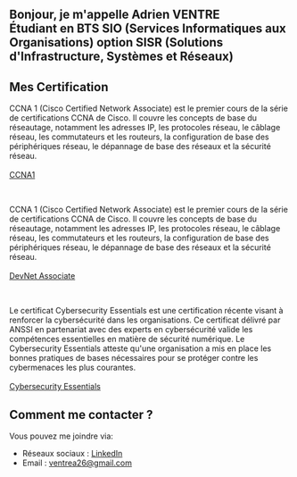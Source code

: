<h2>Bonjour, je m'appelle Adrien VENTRE
<br>
Étudiant en BTS SIO (Services Informatiques aux Organisations) option SISR (Solutions d'Infrastructure, Systèmes et Réseaux)</h2>


<h2>Mes Certification</h2>
<p>
CCNA 1 (Cisco Certified Network Associate) est le premier cours de la série de certifications CCNA de Cisco. 
Il couvre les concepts de base du réseautage, notamment les adresses IP, les protocoles réseau, le câblage réseau, 
les commutateurs et les routeurs, la configuration de base des périphériques réseau, le dépannage de base des réseaux et la sécurité réseau.
<br><br>
<a href="https://www.credly.com/badges/1daf5336-b8d6-4c3c-9426-0368dba92b28">CCNA1</a></li>
</p>
<br>
<p>
CCNA 1 (Cisco Certified Network Associate) est le premier cours de la série de certifications CCNA de Cisco. 
Il couvre les concepts de base du réseautage, notamment les adresses IP, les protocoles réseau, le câblage réseau, 
les commutateurs et les routeurs, la configuration de base des périphériques réseau, le dépannage de base des réseaux et la sécurité réseau.
<br><br>
<a href="https://www.credly.com/org/cisco/badge/devnet-associate">DevNet Associate</a></li>
</p>
<br>
<p>
Le certificat Cybersecurity Essentials est une certification récente visant à renforcer la cybersécurité dans les organisations. Ce certificat délivré 
par ANSSI en partenariat avec des experts en cybersécurité valide les compétences essentielles en matière de 
sécurité numérique. Le Cybersecurity Essentials atteste qu'une organisation a mis en place les bonnes pratiques 
de bases nécessaires pour se protéger contre les cybermenaces les plus courantes.
<br><br>
<a href="https://www.credly.com/badges/c5fddce3-8edf-4069-8c8d-cfe7c7a59221">Cybersecurity Essentials</a></li>
</p>

<h2>Comment me contacter ?</h2>
<p>Vous pouvez me joindre via:</p>
<ul>
    <li>Réseaux sociaux : <a href="https://www.linkedin.com/in/lucasburdier/" target="_blank">LinkedIn</a></li>
    <li>Email : <a href="mailto:ventrea26@gmail.com">ventrea26@gmail.com</a></li>
</ul>
